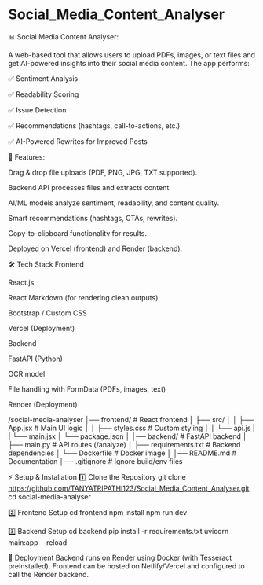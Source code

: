 # Social_Media_Content_Analyser

📊 Social Media Content Analyser:

A web-based tool that allows users to upload PDFs, images, or text files and get AI-powered insights into their social media content.
The app performs:

✅ Sentiment Analysis

✅ Readability Scoring

✅ Issue Detection

✅ Recommendations (hashtags, call-to-actions, etc.)

✅ AI-Powered Rewrites for Improved Posts

🚀 Features:

Drag & drop file uploads (PDF, PNG, JPG, TXT supported).

Backend API processes files and extracts content.

AI/ML models analyze sentiment, readability, and content quality.

Smart recommendations (hashtags, CTAs, rewrites).

Copy-to-clipboard functionality for results.

Deployed on Vercel (frontend) and Render (backend).

🛠️ Tech Stack
Frontend

React.js

React Markdown (for rendering clean outputs)

Bootstrap / Custom CSS

Vercel (Deployment)

Backend

FastAPI (Python)

OCR model

File handling with FormData (PDFs, images, text)

Render (Deployment)



/social-media-analyser
│── frontend/               # React frontend
│   ├── src/
│   │   ├── App.jsx      # Main UI logic
│   │   ├── styles.css       # Custom styling
│   │   └── api.js
|   |   └── main.jsx
│   └── package.json
│
│── backend/                # FastAPI backend
│   ├── main.py              # API routes (/analyze)
│   ├── requirements.txt     # Backend dependencies
│   └── Dockerfile              # Docker image
│
│── README.md               # Documentation
│── .gitignore              # Ignore build/env files
  

⚡ Setup & Installation
1️⃣ Clone the Repository
git clone https://github.com/TANYATRIPATHI123/Social_Media_Content_Analyser.git
cd social-media-analyser

2️⃣ Frontend Setup
cd frontend
npm install
npm run dev

3️⃣ Backend Setup
cd backend
pip install -r requirements.txt
uvicorn main:app --reload


🚀 Deployment
Backend runs on Render using Docker (with Tesseract preinstalled).
Frontend can be hosted on Netlify/Vercel and configured to call the Render backend.
